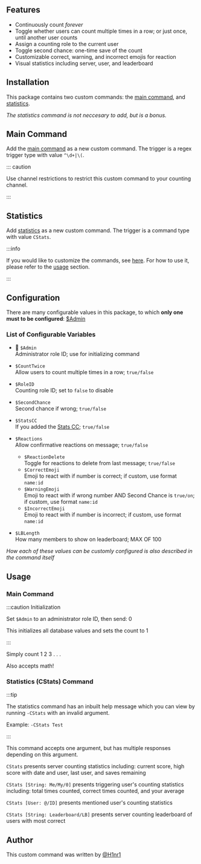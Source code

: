 ## Features

- Continuously count *forever*
- Toggle whether users can count multiple times in a row; or just once, until another user counts
- Assign a counting role to the current user
- Toggle second chance: one-time save of the count
- Customizable correct, warning, and incorrect emojis for reaction
- Visual statistics including server, user, and leaderboard

## Installation

This package contains two custom commands: the [main command](https://github.com/H1nr1/yagpdb-cc/blob/master/src/fun/counting/main.go.tmpl), and [statistics](https://github.com/H1nr1/yagpdb-cc/blob/master/src/fun/counting/stats.go.tmpl).

*The statistics command is not neccesary to add, but is a bonus.*

## Main Command

Add the [main command](https://github.com/H1nr1/yagpdb-cc/blob/master/src/fun/counting/main.go.tmpl) as a new custom command. The trigger is a regex trigger type with value `^\d+|\(`.

::: caution

Use channel restrictions to restrict this custom command to your counting channel.

:::

## Statistics

Add [statistics](https://github.com/H1nr1/yagpdb-cc/blob/master/src/fun/counting/stats.go.tmpl) as a new custom command. The trigger is a command type with value `CStats`.

:::info

If you would like to customize the commands, see [here](overview/#configuration). For how to use it, please refer to the [usage](overview/#usage) section.

:::

## Configuration

There are many configurable values in this package, to which **only one must to be configured**: [$Admin](https://github.com/H1nr1/yagpdb-cc/edit/master/website/docs/fun/counting/overview.md#list-of-configurable-variables)

### List of Configurable Variables

- 📌 `$Admin`<br />
Administrator role ID; use for initializing command

- `$CountTwice`<br />
Allow users to count multiple times in a row; `true/false`

- `$RoleID`<br />
Counting role ID; set to `false` to disable

- `$SecondChance`<br />
Second chance if wrong; `true/false`

- `$StatsCC`<br />
If you added the [Stats CC](https://github.com/H1nr1/yagpdb-cc/blob/master/src/fun/counting/stats.go.tmpl); `true/false`

- `$Reactions`<br />
Allow confirmative reactions on message; `true/false`

  - `$ReactionDelete`<br />
  Toggle for reactions to delete from last message; `true/false`
  - `$CorrectEmoji`<br />
  Emoji to react with if number is correct; if custom, use format `name:id`
  - `$WarningEmoji`<br />
  Emoji to react with if wrong number AND Second Chance is `true/on`; if custom, use format `name:id`
  - `$IncorrectEmoji`<br />
  Emoji to react with if number is incorrect; if custom, use format `name:id`

- `$LBLength`<br />
How many members to show on leaderboard; MAX OF 100

*How each of these values can be customly configured is also described in the command itself*

## Usage

### Main Command

:::caution Initialization

Set `$Admin` to an administrator role ID, then send: 0

This initializes all database values and sets the count to 1

:::

Simply count 1 2 3 . . . 

Also accepts math!

### Statistics (CStats) Command

:::tip

The statistics command has an inbuilt help message which you can view by running `-CStats` with an invalid argument.

Example: `-CStats Test`

:::

This command accepts one argument, but has multiple responses depending on this argument.

`CStats` presents server counting statistics including: current score, high score with date and user, last user, and saves remaining

`CStats [String: Me/My/0]` presents triggering user's counting statistics including: total times counted, correct times counted, and your average

`CStats [User: @/ID]` presents mentioned user's counting statistics

`CStats [String: Leaderboard/LB]` presents server counting leaderboard of users with most correct

## Author

This custom command was written by [@H1nr1](https://github.com/H1nr1)
